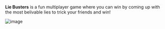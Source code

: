 **Lie Busters** is a fun multiplayer game where you can win by coming up with the most belivable lies to trick your friends and win!

![image](https://github.com/savvaq/lie-busters/assets/123977312/3476b169-391a-491a-9d93-262833695f8a)
